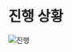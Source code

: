 # 진행 상황

![진행](https://user-images.githubusercontent.com/119824625/225350582-4c6ab121-a61a-4909-89da-72280342357b.png)
